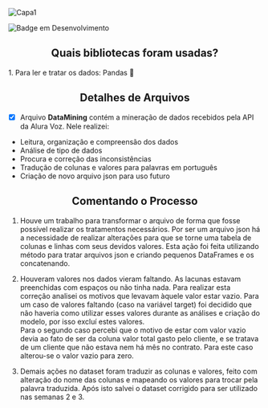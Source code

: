 
![Capa1](https://user-images.githubusercontent.com/68445400/170519891-8307709a-93d4-4e5c-8728-135b963b096d.jpg)


![Badge em Desenvolvimento](https://img.shields.io/static/v1?label=STATUS&message=CONCLUIDO&color=<COLOR>)

<h2 align ="center"> Quais bibliotecas foram usadas?</h2>
1. Para ler e tratar os dados: Pandas 🐼

<h2 align ="center"> Detalhes de Arquivos</h2>

- [X]  Arquivo **DataMining** contém a mineração de dados recebidos pela API da Alura Voz. Nele realizei:
* Leitura, organização e compreensão dos dados
* Análise de tipo de dados
* Procura e correção das inconsistências
* Tradução de colunas e valores para palavras em português
* Criação de novo arquivo json para uso futuro

<h2 align ="center"> Comentando o Processo</h2>

1. Houve um trabalho para transformar o arquivo de forma que fosse possível realizar os tratamentos necessários. Por ser um arquivo json há a necessidade
de realizar alterações para que se torne uma tabela de colunas e linhas com seus devidos valores. Esta ação foi feita utilizando método para tratar arquivos json
e criando pequenos DataFrames e os concatenando.

2. Houveram valores nos dados vieram faltando. As lacunas estavam preenchidas com espaços ou não tinha nada. Para realizar esta correção analisei os motivos que
levavam àquele valor estar vazio. Para um caso de valores faltando (caso na variável target) foi decidido que não haveria como utilizar esses valores durante as análises
e criação do modelo, por isso excluí estes valores.<br>
Para o segundo caso percebi que o motivo de estar com valor vazio devia ao fato de ser da coluna valor total gasto pelo cliente, e se tratava de um cliente que não estava
nem há mês no contrato. Para este caso alterou-se o valor vazio para zero.<br>


3. Demais ações no dataset foram traduzir as colunas e valores, feito com alteração do nome das colunas e mapeando os valores para trocar pela palavra traduzida. Após isto 
salvei o dataset corrigido para ser utilizado nas semanas 2 e 3.
<br>
